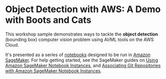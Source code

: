# Object Detection with AWS: A Demo with Boots and Cats

This workshop sample demonstrates ways to tackle the **object detection** (bounding box) computer vision problem using AI/ML tools on the AWS Cloud.

It's presented as a series of [notebooks](https://en.wikipedia.org/wiki/Notebook_interface) designed to be run in [Amazon SageMaker](https://aws.amazon.com/sagemaker/). For help getting started, see the SageMaker guides on [Using Amazon SageMaker Notebook Instances](https://docs.aws.amazon.com/sagemaker/latest/dg/nbi.html), and [Associating Git Repositories with Amazon SageMaker Notebook Instances](https://docs.aws.amazon.com/sagemaker/latest/dg/nbi-git-repo.html).
